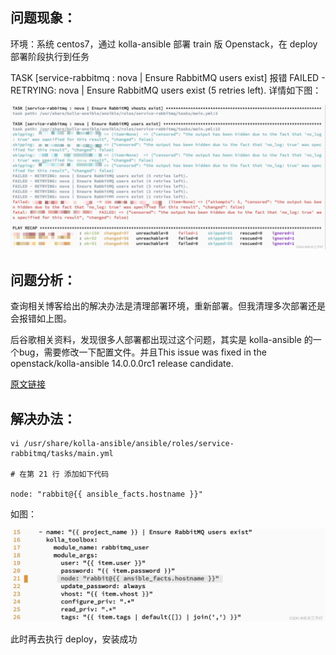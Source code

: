 

## 问题现象：

环境：系统 centos7，通过 kolla-ansible 部署 train 版 Openstack，在 deploy 部署阶段执行到任务 

TASK [service-rabbitmq : nova | Ensure RabbitMQ users exist] 报错 FAILED - RETRYING: nova | Ensure RabbitMQ users exist (5 retries left). 详情如下图：

![](kolla-ansible-issue/1.png)




## 问题分析：

查询相关博客给出的解决办法是清理部署环境，重新部署。但我清理多次部署还是会报错如上图。

后谷歌相关资料，发现很多人部署都出现过这个问题，其实是 kolla-ansible 的一个bug，需要修改一下配置文件。并且This issue was fixed in the openstack/kolla-ansible 14.0.0.0rc1 release candidate.

[原文链接](https://bugs.launchpad.net/kolla-ansible/+bug/1946506)



## 解决办法：



```shell
vi /usr/share/kolla-ansible/ansible/roles/service-rabbitmq/tasks/main.yml 

# 在第 21 行 添加如下代码

node: "rabbit@{{ ansible_facts.hostname }}"
```

如图：

![](kolla-ansible-issue/2.jpeg)



此时再去执行 deploy，安装成功 

